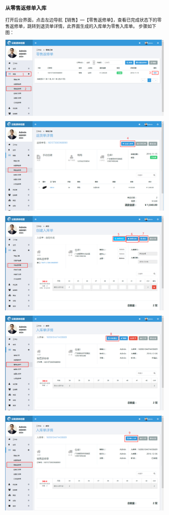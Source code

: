 ### 从零售返修单入库

打开后台界面，点击左边导航【销售】—【零售返修单】，查看已完成状态下的零售返修单，跳转到退货单详情，此界面生成的入库单为零售入库单。 步骤如下图：

![](/assets/零售返修单1.png)

![](/assets/零售返修单2.png)

![](/assets/零售返修单3.png)

![](/assets/零售返修单4.png)

![](/assets/零售返修单5.png)


